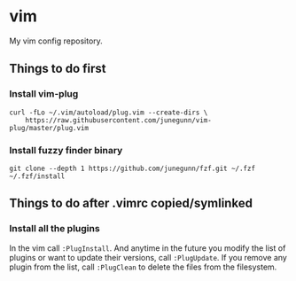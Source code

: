 # vim
My vim config repository.

## Things to do first
### Install vim-plug
```
curl -fLo ~/.vim/autoload/plug.vim --create-dirs \
    https://raw.githubusercontent.com/junegunn/vim-plug/master/plug.vim
```

### Install fuzzy finder binary
```
git clone --depth 1 https://github.com/junegunn/fzf.git ~/.fzf
~/.fzf/install
```

## Things to do after .vimrc copied/symlinked
### Install all the plugins
In the vim call `:PlugInstall`. And anytime in the future you modify the list of
plugins or want to update their versions, call `:PlugUpdate`. If you remove any
plugin from the list, call `:PlugClean` to delete the files from the filesystem.
